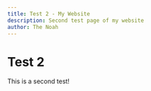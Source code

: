 ```yaml
---
title: Test 2 - My Website
description: Second test page of my website
author: The Noah
---
```


# Test 2

This is a second test!
